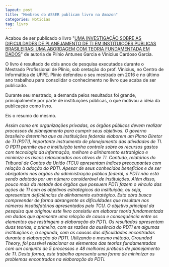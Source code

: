 ```yaml
---
layout: post
title: "Membros do ASSER publicam livro na Amazon"
categories: Noticias
tag: livro
---
```


Acabou de ser publicado o livro "[UMA INVESTIGAÇÃO SOBRE AS DIFICULDADES DE PLANEJAMENTO DE TI EM INSTITUIÇÕES PÚBLICAS BRASILEIRAS: UMA ABORDAGEM COM TEORIA FUNDAMENTADA EM DADOS](https://www.amazon.com.br/INVESTIGA%C3%87%C3%83O-DIFICULDADES-PLANEJAMENTO-INSTITUI%C3%87%C3%95ES-BRASILEIRAS-ebook/dp/B077GBLBQ3/ref=sr_1_1?ie=UTF8&qid=1510830571&sr=8-1&keywords=vinicius+cardoso+garcia)" de autoria de Plínio Antunes Garcia e Vinicius Cardoso Garcia.

O livro é resultado de dois anos de pesquisa executados durante o Mestrado Profissional de Plínio, sob oretação do prof. Vinicius, no Centro de Informática de UFPE. Plínio defendeu o seu mestrado em 2016 e no último ano trabalhou para consolidar o conhecimento no livro que acaba de ser publicado.

Durante seu mestrado, a demanda pelos resultados foi grande, principalmente por parte de instituições públicas, o que motivou a ideia da publicaçào como livro.

Eis o resumo do mesmo.

_Assim como em organizações privadas, os órgãos públicos devem realizar processos de planejamento para cumprir seus objetivos. O governo brasileiro determina que as instituições federais elaborem um Plano Diretor de TI (PDTI), importante instrumento de planejamento das atividades de TI. O PDTI permite que a instituição tenha controle sobre os recursos gastos com tecnologia da informação, melhore o alinhamento estratégico e minimize os riscos relacionados aos ativos de TI. Contudo, relatórios do Tribunal de Contas da União (TCU) apresentam índices preocupantes com relação à adoção do PDTI. Apesar de seus conhecidos benefícios e de ser obrigatório nos órgãos da administração pública federal, o PDTI não está sendo adotado por um número considerável de instituições. Além disso, pouco mais da metade dos órgãos que possuem PDTI fazem o vínculo das ações de TI com os objetivos estratégicos da instituição, ou seja, apresentam deficiências de alinhamento estratégico. Esta obra busca compreender de forma abrangente as dificuldades que resultam nos números insatisfatórios apresentados pelo TCU. O objetivo principal da pesquisa que originou este livro consistiu em elaborar teoria fundamentada em dados que apresente uma relação de causa e consequência entre os elementos que restringem a elaboração do PDTI. Os resultados apresentam duas teorias, a primeira, com as razões da ausência do PDTI em algumas instituições e, a segunda, com as causas das dificuldades encontradas durante a elaboração do PDTI. Utilizando o mesmo método, Grounded Theory, foi possível relacionar os elementos das teorias fundamentadas com um conjunto de 5 processos e 48 melhores práticas de planejamento de TI. Desta forma, este trabalho apresenta uma forma de minimizar os problemas encontrados na elaboração do PDTI._